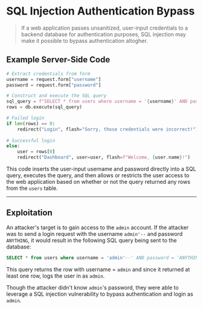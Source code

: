 # SQL Injection Authentication Bypass

> If a web application passes unsanitized, user-input credentials to a backend database for authentication purposes, SQL injection may make it possible to bypass authentication altogher.

## Example Server-Side Code

```python
# Extract credentials from form
username = request.form["username"]
password = request.form["password"]

# Construct and execute the SQL query
sql_query = f"SELECT * from users where username = '{username}' AND password = '{password}'"
rows = db.execute(sql_query)

# Failed login
if len(rows) == 0:
	redirect("Login", flash="Sorry, those credentials were incorrect!")
	
# Successful login
else:
	user = rows[0]
	redirect("Dashboard", user=user, flash=f"Welcome, {user.name}!")
```

This code inserts the user-input username and password directly into a SQL query, executes the query, and then allows or restricts the user access to the web application based on whether or not the query returned any rows from the `users` table.

---

## Exploitation

An attacker's target is to gain access to the `admin` account. If the attacker was to send a login request with the username `admin'--` and password `ANYTHING`, it would result in the following SQL query being sent to the database:

```sql
SELECT * from users where username = 'admin'--' AND password = 'ANYTHING'
```

This query returns the row with username = `admin` and since it returned at least one row, logs the user in as `admin`.

Though the attacker didn't know `admin`'s password, they were able to leverage a SQL injection vulnerability to bypass authentication and login as `admin`.
